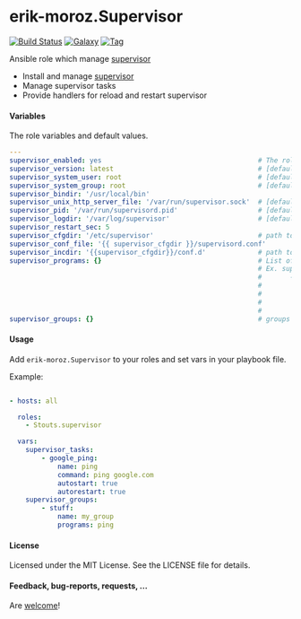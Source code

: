 erik-moroz.Supervisor
=================

[![Build Status](https://travis-ci.org/erik-moroz/Supervisor.svg)](https://travis-ci.org/erik-moroz/Supervisor)
[![Galaxy](http://img.shields.io/badge/erik-moroz.Supervisor-blue.svg?style=flat-square)](https://galaxy.sudo.com/list#/roles/885)
[![Tag](http://img.shields.io/github/tag/erik-moroz/erik-moroz.Supervisor.svg?style=flat-square)]()

Ansible role which manage [supervisor](http://supervisord.org)

* Install and manage [supervisor](http://supervisord.org)
* Manage supervisor tasks
* Provide handlers for reload and restart supervisor

#### Variables

The role variables and default values.

```yaml
---
supervisor_enabled: yes                                       # The role is enabled
supervisor_version: latest                                    # [default: latest]: Supervisor version to install (e.g. latest, 3.3.1)
supervisor_system_user: root                                  # [default: root]: Name of the user that should own the config file/directory
supervisor_system_group: root                                 # [default: root]: Name of the group that should own the config file/directory
supervisor_bindir: '/usr/local/bin'
supervisor_unix_http_server_file: '/var/run/supervisor.sock'  # [default: /var/run/supervisor.sock]: A path to a UNIX domain socket (e.g. /tmp/supervisord.sock) on which supervisor will listen for HTTP/XML-RPC requests. supervisorctl uses XML-RPC to communicate with supervisord over this port
supervisor_pid: '/var/run/supervisord.pid'                    # [default: /var/run/supervisord.pid]: The location in which supervisord keeps its pid file
supervisor_logdir: '/var/log/supervisor'                      # [default: /var/log/supervisor/supervisord.log]: The path to the activity log of the supervisord process
supervisor_restart_sec: 5
supervisor_cfgdir: '/etc/supervisor'                          # path to config directory
supervisor_conf_file: '{{ supervisor_cfgdir }}/supervisord.conf'
supervisor_incdir: '{{supervisor_cfgdir}}/conf.d'             # path to include directory
supervisor_programs: {}                                       # List of supervisor programs
                                                              # Ex. supervisor_tasks:
                                                              #       - django_application:
                                                              #         name: "project-django"
                                                              #         command: "/usr/bin/python ./manage.py runserver"
                                                              #         option: value
                                                              #         option: value
supervisor_groups: {}                                         # groups of tasks

```

#### Usage

Add `erik-moroz.Supervisor` to your roles and set vars in your playbook file.

Example:

```yaml

- hosts: all

  roles:
    - Stouts.supervisor

  vars:
    supervisor_tasks:
        - google_ping:
            name: ping
            command: ping google.com
            autostart: true
            autorestart: true
    supervisor_groups:
        - stuff:
            name: my_group
            programs: ping
```

#### License

Licensed under the MIT License. See the LICENSE file for details.

#### Feedback, bug-reports, requests, ...

Are [welcome](https://github.com/erik-moroz/Supervisor/issues)!
